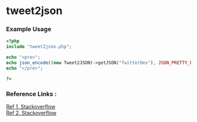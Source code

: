 # tweet2json

### Example Usage
```php
<?php
include "tweet2json.php";

echo "<pre>";
echo json_encode((new Tweet2JSON)->getJSON("TwitterDev"), JSON_PRETTY_PRINT);
echo "</pre>";

?>
```
### Reference Links :
[Ref 1. Stackoverflow](https://stackoverflow.com/questions/71438223/twitter-embed-timeline-no-longer-works-as-of-today)
<br>
[Ref 2. Stackoverflow](https://stackoverflow.com/questions/53778331/is-there-a-way-to-get-public-tweets-of-a-user-without-using-the-twitter-develope)
